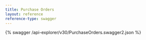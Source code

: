 ```yaml
---
title: Purchase Orders
layout: reference
reference-type: swagger
---
```




{% swagger /api-explorer/v30/PurchaseOrders.swagger2.json %}
